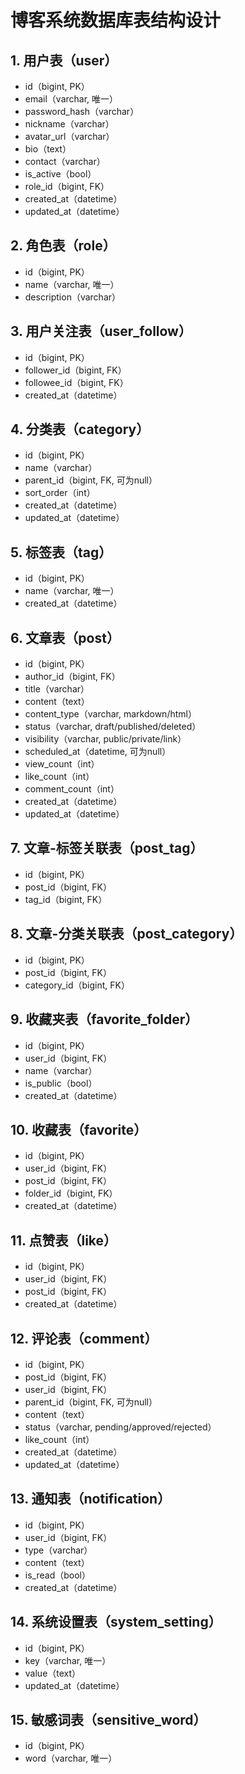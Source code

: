 # 博客系统数据库表结构设计

## 1. 用户表（user）
- id（bigint, PK）
- email（varchar, 唯一）
- password_hash（varchar）
- nickname（varchar）
- avatar_url（varchar）
- bio（text）
- contact（varchar）
- is_active（bool）
- role_id（bigint, FK）
- created_at（datetime）
- updated_at（datetime）

## 2. 角色表（role）
- id（bigint, PK）
- name（varchar, 唯一）
- description（varchar）

## 3. 用户关注表（user_follow）
- id（bigint, PK）
- follower_id（bigint, FK）
- followee_id（bigint, FK）
- created_at（datetime）

## 4. 分类表（category）
- id（bigint, PK）
- name（varchar）
- parent_id（bigint, FK, 可为null）
- sort_order（int）
- created_at（datetime）
- updated_at（datetime）

## 5. 标签表（tag）
- id（bigint, PK）
- name（varchar, 唯一）
- created_at（datetime）

## 6. 文章表（post）
- id（bigint, PK）
- author_id（bigint, FK）
- title（varchar）
- content（text）
- content_type（varchar, markdown/html）
- status（varchar, draft/published/deleted）
- visibility（varchar, public/private/link）
- scheduled_at（datetime, 可为null）
- view_count（int）
- like_count（int）
- comment_count（int）
- created_at（datetime）
- updated_at（datetime）

## 7. 文章-标签关联表（post_tag）
- id（bigint, PK）
- post_id（bigint, FK）
- tag_id（bigint, FK）

## 8. 文章-分类关联表（post_category）
- id（bigint, PK）
- post_id（bigint, FK）
- category_id（bigint, FK）

## 9. 收藏夹表（favorite_folder）
- id（bigint, PK）
- user_id（bigint, FK）
- name（varchar）
- is_public（bool）
- created_at（datetime）

## 10. 收藏表（favorite）
- id（bigint, PK）
- user_id（bigint, FK）
- post_id（bigint, FK）
- folder_id（bigint, FK）
- created_at（datetime）

## 11. 点赞表（like）
- id（bigint, PK）
- user_id（bigint, FK）
- post_id（bigint, FK）
- created_at（datetime）

## 12. 评论表（comment）
- id（bigint, PK）
- post_id（bigint, FK）
- user_id（bigint, FK）
- parent_id（bigint, FK, 可为null）
- content（text）
- status（varchar, pending/approved/rejected）
- like_count（int）
- created_at（datetime）
- updated_at（datetime）

## 13. 通知表（notification）
- id（bigint, PK）
- user_id（bigint, FK）
- type（varchar）
- content（text）
- is_read（bool）
- created_at（datetime）

## 14. 系统设置表（system_setting）
- id（bigint, PK）
- key（varchar, 唯一）
- value（text）
- updated_at（datetime）

## 15. 敏感词表（sensitive_word）
- id（bigint, PK）
- word（varchar, 唯一）
